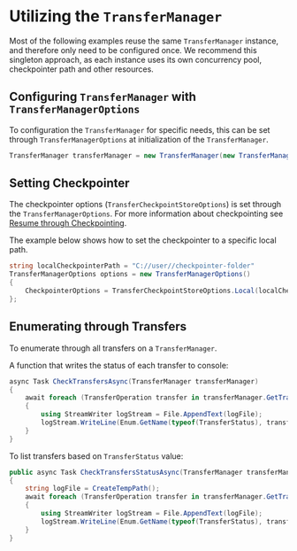 # Utilizing the `TransferManager` 

Most of the following examples reuse the same `TransferManager` instance, and therefore only need to be configured once. We recommend this singleton approach, as each instance uses its own concurrency pool, checkpointer path and other resources.

## Configuring `TransferManager` with `TransferManagerOptions`

To configuration the `TransferManager` for specific needs, this can be set through `TransferManagerOptions` at initialization of the `TransferManager`.

```C# Snippet:CreateTransferManagerSimple_BasePackage
TransferManager transferManager = new TransferManager(new TransferManagerOptions());
```

## Setting Checkpointer

The checkpointer options (`TransferCheckpointStoreOptions`) is set through the `TransferManagerOptions`. For more information about checkpointing see [Resume through Checkpointing](https://github.com/Azure/azure-sdk-for-net/blob/main/sdk/storage/Azure.Storage.DataMovement/samples/PauseResumeCheckpointing.md).

The example below shows how to set the checkpointer to a specific local path.
```csharp
string localCheckpointerPath = "C://user//checkpointer-folder"
TransferManagerOptions options = new TransferManagerOptions()
{
    CheckpointerOptions = TransferCheckpointStoreOptions.Local(localCheckpointerPath)
};
```

## Enumerating through Transfers

To enumerate through all transfers on a `TransferManager`.

A function that writes the status of each transfer to console:

```C# Snippet:EnumerateTransfers
async Task CheckTransfersAsync(TransferManager transferManager)
{
    await foreach (TransferOperation transfer in transferManager.GetTransfersAsync())
    {
        using StreamWriter logStream = File.AppendText(logFile);
        logStream.WriteLine(Enum.GetName(typeof(TransferStatus), transfer.Status));
    }
}
```

To list transfers based on `TransferStatus` value:

```C# Snippet:EnumerateTransfersStatus
public async Task CheckTransfersStatusAsync(TransferManager transferManager)
{
    string logFile = CreateTempPath();
    await foreach (TransferOperation transfer in transferManager.GetTransfersAsync())
    {
        using StreamWriter logStream = File.AppendText(logFile);
        logStream.WriteLine(Enum.GetName(typeof(TransferStatus), transfer.Status));
    }
}
```